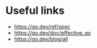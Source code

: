 # Useful links

- https://go.dev/ref/spec
- https://go.dev/doc/effective_go
- https://go.dev/blog/all

